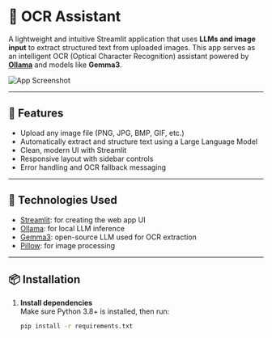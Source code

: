 # 🚀 OCR Assistant

A lightweight and intuitive Streamlit application that uses **LLMs and image input** to extract structured text from uploaded images. This app serves as an intelligent OCR (Optical Character Recognition) assistant powered by **[Ollama](https://ollama.com/)** and models like **Gemma3**.

![App Screenshot](screenshot.png) <!-- Optional: Add a screenshot of your app here -->

---

## 🧠 Features

- Upload any image file (PNG, JPG, BMP, GIF, etc.)
- Automatically extract and structure text using a Large Language Model
- Clean, modern UI with Streamlit
- Responsive layout with sidebar controls
- Error handling and OCR fallback messaging

---

## 🔧 Technologies Used

- [Streamlit](https://streamlit.io/): for creating the web app UI
- [Ollama](https://ollama.com/): for local LLM inference
- [Gemma3](https://ollama.com/library/gemma): open-source LLM used for OCR extraction
- [Pillow](https://python-pillow.org/): for image processing

---

## 📦 Installation

1. **Install dependencies**  
   Make sure Python 3.8+ is installed, then run:

   ```bash
   pip install -r requirements.txt
